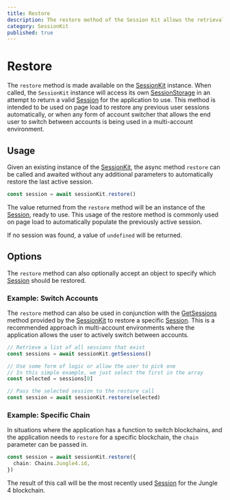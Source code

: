 ```yaml
---
title: Restore
description: The restore method of the Session Kit allows the retrieval and use of a persisted Session between uses of an application.
category: SessionKit
published: true
---
```


# Restore

The `restore` method is made available on the [SessionKit](/docs/sessionkit/session-kit-factory) instance. When called, the `SessionKit` instance will access its own [SessionStorage](/docs/sessionkit/session-storage) in an attempt to return a valid [Session](/docs/sessionkit/session) for the application to use. This method is intended to be used on page load to restore any previous user sessions automatically, or when any form of account switcher that allows the end user to switch between accounts is being used in a multi-account environment.

## Usage

Given an existing instance of the [SessionKit](/docs/sessionkit/session-kit-factory), the async method `restore` can be called and awaited without any additional parameters to automatically restore the last active session.

```ts
const session = await sessionKit.restore()
```

The value returned from the `restore` method will be an instance of the [Session](/docs/sessionkit/session), ready to use. This usage of the restore method is commonly used on page load to automatically populate the previously active session.

If no session was found, a value of `undefined` will be returned.

## Options

The `restore` method can also optionally accept an object to specify which [Session](/docs/sessionkit/session) should be restored.

### Example: Switch Accounts

The `restore` method can also be used in conjunction with the [GetSessions](#) method provided by the [SessionKit](/docs/sessionkit/session-kit-factory) to restore a specific [Session](/docs/sessionkit/session). This is a recommended approach in multi-account environments where the application allows the user to actively switch between accounts.

```ts
// Retrieve a list of all sessions that exist
const sessions = await sessionKit.getSessions()

// Use some form of logic or allow the user to pick one
// In this simple example, we just select the first in the array
const selected = sessions[0]

// Pass the selected session to the restore call
const session = await sessionKit.restore(selected)
```

### Example: Specific Chain

In situations where the application has a function to switch blockchains, and the application needs to `restore` for a specific blockchain, the `chain` parameter can be passed in.

```ts
const session = await sessionKit.restore({
  chain: Chains.Jungle4.id,
})
```

The result of this call will be the most recently used [Session](/docs/sessionkit/session) for the Jungle 4 blockchain.

